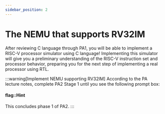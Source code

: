 ```yaml
---
sidebar_position: 2
---
```


# The NEMU that supports RV32IM

After reviewing C language through PA1, you will be able to implement a RISC-V processor simulator using C language!
Implementing this simulator will give you a preliminary understanding of the RISC-V instruction set and processor behavior, preparing you for the next step of implementing a real processor using RTL.

:::warning[Implement NEMU supporting RV32IM]
According to the PA lecture notes, complete PA2 Stage 1 until you see the following prompt box:

#### flag::Hint

This concludes phase 1 of PA2.
:::